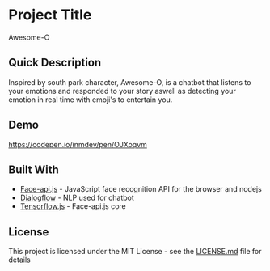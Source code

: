 # Project Title

Awesome-O

## Quick Description

Inspired by south park character, Awesome-O, is a chatbot that listens to your emotions and responded to your story aswell as detecting your emotion in real time with emoji's to entertain you.

## Demo

https://codepen.io/inmdev/pen/OJXoqvm

## Built With

* [Face-api.js](https://github.com/justadudewhohacks/face-api.js/) - JavaScript face recognition API for the browser and nodejs
* [Dialogflow](https://dialogflow.cloud.google.com/) - NLP used for chatbot
* [Tensorflow.js](https://www.tensorflow.org/js) - Face-api.js core

## License

This project is licensed under the MIT License - see the [LICENSE.md](LICENSE.md) file for details


